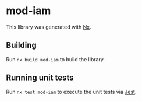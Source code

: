 # mod-iam

This library was generated with [Nx](https://nx.dev).

## Building

Run `nx build mod-iam` to build the library.

## Running unit tests

Run `nx test mod-iam` to execute the unit tests via [Jest](https://jestjs.io).
